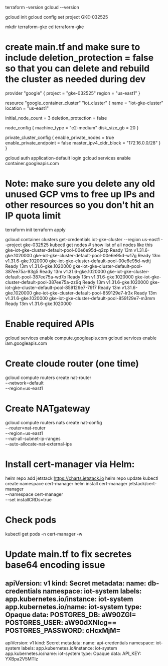 terraform -version
gcloud --version

gcloud init
gcloud config set project GKE-032525

mkdir terraform-gke
cd terraform-gke

# create main.tf and make sure to include deletion_protection = false so that you can delete and rebuild the cluster as needed during dev
provider "google" {
  project = "gke-032525"
  region  = "us-east1"
}

resource "google_container_cluster" "iot_cluster" {
  name     = "iot-gke-cluster"
  location = "us-east1"

  initial_node_count = 3
  deletion_protection = false

  node_config {
    machine_type = "e2-medium"
    disk_size_gb = 20
  }

  private_cluster_config {
    enable_private_nodes    = true
    enable_private_endpoint = false
    master_ipv4_cidr_block  = "172.16.0.0/28"
  }
}


gcloud auth application-default login
gcloud services enable container.googleapis.com

# Note: make sure you delete any old unused GCP vms to free up IPs and other resources so you don't hit an IP quota limit

terraform init
terraform apply


gcloud container clusters get-credentials iot-gke-cluster --region us-east1 --project gke-032525
kubectl get nodes  # show list of all nodes like this
gke-iot-gke-cluster-default-pool-00e6e95d-q2zp   Ready    <none>   13m   v1.31.6-gke.1020000
gke-iot-gke-cluster-default-pool-00e6e95d-w17g   Ready    <none>   13m   v1.31.6-gke.1020000
gke-iot-gke-cluster-default-pool-00e6e95d-wdtj   Ready    <none>   13m   v1.31.6-gke.1020000
gke-iot-gke-cluster-default-pool-387ee75a-93g5   Ready    <none>   13m   v1.31.6-gke.1020000
gke-iot-gke-cluster-default-pool-387ee75a-wd7p   Ready    <none>   13m   v1.31.6-gke.1020000
gke-iot-gke-cluster-default-pool-387ee75a-zz9q   Ready    <none>   13m   v1.31.6-gke.1020000
gke-iot-gke-cluster-default-pool-859129e7-79f7   Ready    <none>   13m   v1.31.6-gke.1020000
gke-iot-gke-cluster-default-pool-859129e7-lr3x   Ready    <none>   13m   v1.31.6-gke.1020000
gke-iot-gke-cluster-default-pool-859129e7-m3mm   Ready    <none>   13m   v1.31.6-gke.1020000


# Enable required APIs
gcloud services enable compute.googleapis.com
gcloud services enable iam.googleapis.com

# Create cloude router (one time)
gcloud compute routers create nat-router \
  --network=default \
  --region=us-east1

# Create NATgateway
gcloud compute routers nats create nat-config \
  --router=nat-router \
  --region=us-east1 \
  --nat-all-subnet-ip-ranges \
  --auto-allocate-nat-external-ips

# Install cert-manager via Helm:
helm repo add jetstack https://charts.jetstack.io
helm repo update
kubectl create namespace cert-manager
helm install cert-manager jetstack/cert-manager \
  --namespace cert-manager \
  --set installCRDs=true

# Check pods
kubectl get pods -n cert-manager -w

# Update main.tf to fix secretes base64 encoding issue
apiVersion: v1
kind: Secret
metadata:
  name: db-credentials
  namespace: iot-system
  labels:
    app.kubernetes.io/instance: iot-system
    app.kubernetes.io/name: iot-system
type: Opaque
data:
  POSTGRES_DB: aW90ZGI=
  POSTGRES_USER: aW90dXNlcg==
  POSTGRES_PASSWORD: cHcxMjM=
---
apiVersion: v1
kind: Secret
metadata:
  name: api-credentials
  namespace: iot-system
  labels:
    app.kubernetes.io/instance: iot-system
    app.kubernetes.io/name: iot-system
type: Opaque
data:
  API_KEY: YXBpa2V5MTIz